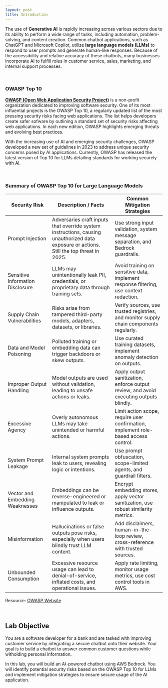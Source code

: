 ```yaml
---
layout: post
title: Introduction
---
```


The use of **Generative AI** is rapidly increasing across various sectors due to its ability to perform a wide range of tasks, including automation, problem-solving, and content creation. Common chatbot applications, such as ChatGPT and Microsoft Copilot, utilize **large language models (LLMs)** to respond to user prompts and generate human-like responses. Because of the accessibility and relative accuracy of these chatbots, many businesses incorporate AI to fulfill roles in customer service, sales, marketing, and internal support processes.

<br>

### OWASP Top 10

**[OWASP (Open Web Application Security Project)](https://owasp.org/www-project-top-ten/)** is a non-profit organization dedicated to improving software security. One of its most influential projects is the OWASP Top 10, a regularly updated list of the most pressing security risks facing web applications. The list helps developers create safer sofware by outlining a standard set of security risks affecting web applications. In each new edition, OWASP highlights emerging threats and evolving best practices.

With the increasing use of AI and emerging security challenges, OWASP developed a new set of guidelines in 2023 to address unique security concerns posed by AI applications. Currently, OWASP has released the latest version of Top 10 for LLMs detailing standards for working securely with AI.

<br>

### Summary of OWASP Top 10 for Large Language Models

<table>
  <thead>
    <tr>
      <th>Security Risk</th>
      <th>Description / Facts</th>
      <th>Common Mitigation Strategies</th>
    </tr>
  </thead>
  <tbody>
    <tr>
      <td>Prompt Injection</td>
      <td>Adversaries craft inputs that override system instructions, causing unauthorized data exposure or actions. Still the top threat in 2025.</td>
      <td>Use strong input validation, system message separation, and Bedrock guardrails.</td>
    </tr>
    <tr>
      <td>Sensitive Information Disclosure</td>
      <td>LLMs may unintentionally leak PII, credentials, or proprietary data through training sets.</td>
      <td>Avoid training on sensitive data, implement response filtering, use context redaction.</td>
    </tr>
    <tr>
      <td>Supply Chain Vulnerabilities</td>
      <td>Risks arise from tampered third-party models, adapters, datasets, or libraries.</td>
      <td>Verify sources, use trusted registries, and monitor supply chain components regularly.</td>
    </tr>
    <tr>
      <td>Data and Model Poisoning</td>
      <td>Polluted training or embedding data can trigger backdoors or skew outputs.</td>
      <td>Use curated training datasets, implement anomaly detection on outputs.</td>
    </tr>
    <tr>
      <td>Improper Output Handling</td>
      <td>Model outputs are used without validation, leading to unsafe actions or leaks.</td>
      <td>Apply output sanitization, enforce output review, and avoid executing outputs blindly.</td>
    </tr>
    <tr>
      <td>Excessive Agency</td>
      <td>Overly autonomous LLMs may take unintended or harmful actions.</td>
      <td>Limit action scope, require user confirmation, implement role-based access control.</td>
    </tr>
    <tr>
      <td>System Prompt Leakage</td>
      <td>Internal system prompts leak to users, revealing logic or intentions.</td>
      <td>Use prompt obfuscation, scope-limited agents, and guardrail filters.</td>
    </tr>
    <tr>
      <td>Vector and Embedding Weaknesses</td>
      <td>Embeddings can be reverse-engineered or manipulated to leak or influence outputs.</td>
      <td>Encrypt embedding stores, apply vector sanitization, use robust similarity metrics.</td>
    </tr>
    <tr>
      <td>Misinformation</td>
      <td>Hallucinations or false outputs pose risks, especially when users blindly trust LLM content.</td>
      <td>Add disclaimers, human-in-the-loop review, cross-reference with trusted sources.</td>
    </tr>
    <tr>
      <td>Unbounded Consumption</td>
      <td>Excessive resource usage can lead to denial-of-service, inflated costs, and operational issues.</td>
      <td>Apply rate limiting, monitor usage metrics, use cost control tools in AWS.</td>
    </tr>
  </tbody>
</table>

Resource: [OWASP Website](https://genai.owasp.org/resource/owasp-top-10-for-llm-applications-2025/)

<br>

## Lab Objective

You are a software developer for a bank and are tasked with improving customer service by integrating a secure chatbot onto their website. Your goal is to build a chatbot to answer common customer questions while witholding personal information.

In this lab, you will build an AI-powered chatbot using AWS Bedrock. You will identify potential security risks based on the OWASP Top 10 for LLMs and implement mitigation strategies to ensure secure usage of the AI application.
